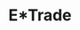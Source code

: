 ---
collection_archive: false
collection_awards: []
collection_category:
  - Advertising
  - Tech
  - Workplace
  - Lifestyle
  - Still Life + Details
  - Portraits
  - Color
collection_content: ''
collection_cover: 'https://d1sf55qlb7p6hz.cloudfront.net/etrade-12.jpg'
collection_cover_mobile: 'https://d1sf55qlb7p6hz.cloudfront.net/verticalcovers-18.jpg'
collection_description: >-
  Image library showcasing E*Trade’s mobile and desktop app for investing on the
  go, at home, and in the office.
collection_exhibition: []
collection_filter: Commissioned + Stock
collection_hidden: false
collection_meta: Mullen Lowe Agency
collection_press: []
collection_preview:
  - 'https://d1sf55qlb7p6hz.cloudfront.net/etrade_covers-1.jpg'
  - 'https://d1sf55qlb7p6hz.cloudfront.net/etrade_covers-2.jpg'
  - 'https://d1sf55qlb7p6hz.cloudfront.net/etrade_covers-3.jpg'
  - 'https://d1sf55qlb7p6hz.cloudfront.net/etrade_covers-4.jpg'
cover_image: 'https://d1sf55qlb7p6hz.cloudfront.net/social-35.jpg'
date: ''
hide_footer: true
layout: blocks
logo: ''
navigation_theme: white
px_extra: true
slug: etrade
theme_color: '#D7C6AD'
theme_color_all_works: '#FFD5A0'
title: E*Trade
collection_blocks:
  - _bookshop_name: collections/media-row-start
    row_alignment: between
  - _bookshop_name: collections/media-element
    block: media-element
    color: '#E4BDA2'
    image: 'https://d1sf55qlb7p6hz.cloudfront.net/etrade-1.jpg'
    margin_left: '30'
    margin_right: ''
    margin_y: '100'
    width: '60'
  - _bookshop_name: collections/media-row
    row_alignment: between
  - _bookshop_name: collections/media-element
    block: media-element
    color: '#C7DCF4'
    image: 'https://d1sf55qlb7p6hz.cloudfront.net/etrade-2.jpg'
    margin_left: '10'
    margin_y: '100'
    width: '40'
  - _bookshop_name: collections/media-element
    block: media-element
    color: '#F3E3DF'
    image: 'https://d1sf55qlb7p6hz.cloudfront.net/etrade-3.jpg'
    margin_left: '0'
    margin_right: '10'
    margin_y: '400'
    width: '33'
  - _bookshop_name: collections/media-row
    row_alignment: between
  - _bookshop_name: collections/media-element
    block: media-element
    color: '#F5D6BF'
    image: 'https://d1sf55qlb7p6hz.cloudfront.net/etrade-4.jpg'
    margin_left: '20'
    margin_y: '100'
    width: '50'
  - _bookshop_name: collections/media-row
    row_alignment: between
  - _bookshop_name: collections/media-element
    block: media-element
    color: '#D3E5AF'
    image: 'https://d1sf55qlb7p6hz.cloudfront.net/etrade-5.jpg'
    margin_left: '5'
    margin_right: ''
    margin_y: '100'
    width: '33'
  - _bookshop_name: collections/media-element
    block: media-element
    color: '#FAEEC0'
    image: 'https://d1sf55qlb7p6hz.cloudfront.net/etrade-6.jpg'
    margin_right: '15'
    margin_y: '300'
    width: '40'
  - _bookshop_name: collections/media-row
    row_alignment: between
  - _bookshop_name: collections/media-element
    block: media-element
    color: '#43C6CF'
    image: 'https://d1sf55qlb7p6hz.cloudfront.net/etrade-7.jpg'
    margin_left: '20'
    margin_right: ''
    margin_y: '100'
    width: '50'
  - _bookshop_name: collections/media-row
    row_alignment: between
  - _bookshop_name: collections/media-element
    block: media-element
    color: '#FFC777'
    image: 'https://d1sf55qlb7p6hz.cloudfront.net/etrade-9.jpg'
    margin_left: '5'
    margin_right: ''
    margin_y: '200'
    width: '30'
  - _bookshop_name: collections/media-element
    block: media-element
    color: '#F0E3D6'
    image: 'https://d1sf55qlb7p6hz.cloudfront.net/etrade-8.jpg'
    margin_left: ''
    margin_right: '15'
    margin_y: '400'
    width: '40'
  - _bookshop_name: collections/media-row
    row_alignment: between
  - _bookshop_name: collections/media-element
    block: media-element
    color: '#D7CAD7'
    image: 'https://d1sf55qlb7p6hz.cloudfront.net/etrade-10.jpg'
    margin_left: '25'
    margin_right: ''
    margin_y: '200'
    width: '25'
  - _bookshop_name: collections/media-row
    row_alignment: between
  - _bookshop_name: collections/media-element
    block: media-element
    color: '#E7DED9'
    image: 'https://d1sf55qlb7p6hz.cloudfront.net/etrade-11.jpg'
    margin_left: '35'
    margin_right: ''
    margin_y: '100'
    width: '50'
  - _bookshop_name: collections/media-row
    row_alignment: between
  - _bookshop_name: collections/media-element
    block: media-element
    color: '#F0C19F'
    image: 'https://d1sf55qlb7p6hz.cloudfront.net/etrade-13.jpg'
    margin_left: '5'
    margin_right: ''
    margin_y: '300'
    width: '40'
  - _bookshop_name: collections/media-element
    block: media-element
    color: '#D4E4F0'
    image: 'https://d1sf55qlb7p6hz.cloudfront.net/etrade-12.jpg'
    margin_left: ''
    margin_right: '10'
    margin_y: '100'
    width: '33'
  - _bookshop_name: collections/media-row
    row_alignment: between
  - _bookshop_name: collections/media-element
    block: media-element
    color: '#C9BBCC'
    image: 'https://d1sf55qlb7p6hz.cloudfront.net/etrade-14.jpg'
    margin_left: '20'
    margin_y: '100'
    width: '60'
  - _bookshop_name: collections/media-row-end
---